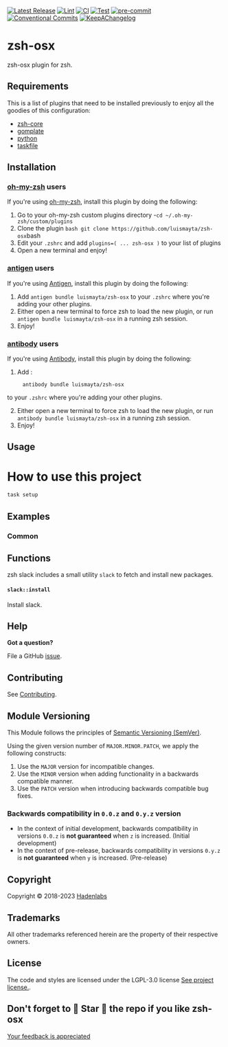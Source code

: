 <!--


  ** DO NOT EDIT THIS FILE
  **
  ** 1) Make all changes to `provision/generator/README.yaml`
  ** 2) Run`task readme` to rebuild this file.
  **
  ** (We maintain HUNDREDS of open source projects. This is how we maintain our sanity.)
  **


  -->

[![Latest Release](https://img.shields.io/github/release/luismayta/zsh-osx)](https://github.com/luismayta/zsh-osx/releases) [![Lint](https://img.shields.io/github/workflow/status/luismayta/zsh-osx/lint-code)](https://github.com/luismayta/zsh-osx/actions?workflow=lint-code) [![CI](https://img.shields.io/github/workflow/status/luismayta/zsh-osx/ci)](https://github.com/luismayta/zsh-osx/actions?workflow=ci) [![Test](https://img.shields.io/github/workflow/status/luismayta/zsh-osx/test)](https://github.com/luismayta/zsh-osx/actions?workflow=test) [![pre-commit](https://img.shields.io/badge/pre--commit-enabled-brightgreen?logo=pre-commit&logoColor=white)](https://github.com/pre-commit/pre-commit) [![Conventional Commits](https://img.shields.io/badge/Conventional%20Commits-1.0.0-yellow)](https://conventionalcommits.org) [![KeepAChangelog](https://img.shields.io/badge/changelog-Keep%20a%20Changelog%20v1.0.0-orange)](https://keepachangelog.com)

# zsh-osx

zsh-osx plugin for zsh.

## Requirements

This is a list of plugins that need to be installed previously to enjoy all the goodies of this configuration:

- [zsh-core](https://github.com/hadenlabs/zsh-core)
- [gomplate](https://github.com/hairyhenderson/gomplate)
- [python](https://www.python.org)
- [taskfile](https://github.com/go-task/task)

## Installation

<!-- Space: Projects -->
<!-- Parent: Installation ZshOSX -->
<!-- Title: Installation Oh-My-Zsh ZshOSX -->
<!-- Label: ZshOSX -->
<!-- Label: Project -->
<!-- Label: Installation -->
<!-- Label: Oh-My-Zsh -->
<!-- Include: docs/disclaimer.md -->
<!-- Include: ac:toc -->

### [oh-my-zsh](https://github.com/ohmyzsh/ohmyzsh) users

If you're using [oh-my-zsh](https://github.com/ohmyzsh/ohmyzsh), install this plugin by doing the following:

1. Go to your oh-my-zsh custom plugins directory -`cd ~/.oh-my-zsh/custom/plugins`
2. Clone the plugin `bash git clone https://github.com/luismayta/zsh-osx`bash
3. Edit your `.zshrc` and add `plugins=( ... zsh-osx )` to your list of plugins
4. Open a new terminal and enjoy!
   <!-- Space: Projects -->
   <!-- Parent: Installation ZshOSX -->
   <!-- Title: Installation Antigen ZshOSX -->
   <!-- Label: ZshOSX -->
   <!-- Label: Project -->
   <!-- Label: Installation -->
   <!-- Label: Antigen -->
   <!-- Include: docs/disclaimer.md -->
   <!-- Include: ac:toc -->

### [antigen](https://github.com/zsh-users/antigen) users

If you're using [Antigen](https://github.com/zsh-users/antigen), install this plugin by doing the following:

1. Add `antigen bundle luismayta/zsh-osx` to your `.zshrc` where you're adding your other plugins.
2. Either open a new terminal to force zsh to load the new plugin, or run `antigen bundle luismayta/zsh-osx` in a running zsh session.
3. Enjoy!
   <!-- Space: Projects -->
   <!-- Parent: Installation ZshOSX -->
   <!-- Title: Installation Antibody ZshOSX -->
   <!-- Label: ZshOSX -->
   <!-- Label: Project -->
   <!-- Label: Installation -->
   <!-- Include: docs/disclaimer.md -->
   <!-- Include: ac:toc -->

### [antibody](https://github.com/getantibody/antibody) users

If you're using [Antibody](https://github.com/getantibody/antibody), install this plugin by doing the following:

1. Add :

```{.sourceCode .bash}
     antibody bundle luismayta/zsh-osx
```

to your `.zshrc` where you're adding your other plugins.

2. Either open a new terminal to force zsh to load the new plugin, or run `antibody bundle luismayta/zsh-osx` in a running zsh session.
3. Enjoy!

## Usage

# How to use this project

```bash
task setup
```

## Examples

<!-- Space: Projects -->
<!-- Parent: ZshOSX -->
<!-- Title: Examples ZshOSX -->
<!-- Label: Examples -->
<!-- Include: ./../disclaimer.md -->
<!-- Include: ac:toc -->

### Common

## Functions

zsh slack includes a small utility `slack` to fetch and install new packages.

#### `slack::install`

Install slack.

## Help

**Got a question?**

File a GitHub [issue](https://github.com/luismayta/zsh-osx/issues).

## Contributing

See [Contributing](./docs/contributing.md).

## Module Versioning

This Module follows the principles of [Semantic Versioning (SemVer)](https://semver.org/).

Using the given version number of `MAJOR.MINOR.PATCH`, we apply the following constructs:

1. Use the `MAJOR` version for incompatible changes.
1. Use the `MINOR` version when adding functionality in a backwards compatible manner.
1. Use the `PATCH` version when introducing backwards compatible bug fixes.

### Backwards compatibility in `0.0.z` and `0.y.z` version

- In the context of initial development, backwards compatibility in versions `0.0.z` is **not guaranteed** when `z` is increased. (Initial development)
- In the context of pre-release, backwards compatibility in versions `0.y.z` is **not guaranteed** when `y` is increased. (Pre-release)

## Copyright

Copyright © 2018-2023 [Hadenlabs](https://hadenlabs.com)

## Trademarks

All other trademarks referenced herein are the property of their respective owners.

## License

The code and styles are licensed under the LGPL-3.0 license [See project license.](LICENSE).

## Don't forget to 🌟 Star 🌟 the repo if you like zsh-osx

[Your feedback is appreciated](https://github.com/luismayta/zsh-osx/issues)
